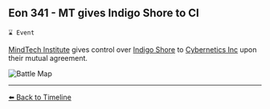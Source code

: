 ## Eon 341 - MT gives Indigo Shore to CI

`⌛ Event`

[MindTech Institute](https://zeithalt.github.io/r/mindtech_institute.html) gives control over [Indigo Shore](https://zeithalt.github.io/r/indigo_shore.html)  to [Cybernetics Inc](https://zeithalt.github.io/r/cybernetics_inc.html) upon their mutual agreement.

![Battle Map](https://zeithalt.github.io/t/m/eon0341.png)

----------
[⬅️ Back to Timeline](https://zeithalt.github.io/t/#eon0341)